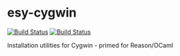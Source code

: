 # esy-cygwin
[![Build Status](https://travis-ci.org/bryphe/esy-cygwin.svg?branch=master)](https://travis-ci.org/bryphe/esy-cygwin) [![Build Status](https://ci.appveyor.com/api/projects/status/gum9hty9hm65o7ae/branch/master?svg=true)](https://ci.appveyor.com/project/bryphe/esy-cygwin/branch/master)

Installation utilities for Cygwin - primed for Reason/OCaml

